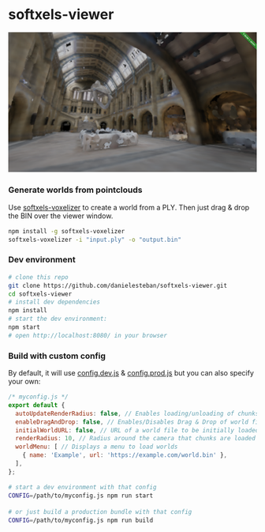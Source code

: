 softxels-viewer
==

[![screenshot](public/screenshot.png)](https://softxels-viewer.gatunes.com/)

### Generate worlds from pointclouds

Use [softxels-voxelizer](https://github.com/danielesteban/softxels/tree/master/voxelizer) to create a world from a PLY. Then just drag & drop the BIN over the viewer window.

```bash
npm install -g softxels-voxelizer
softxels-voxelizer -i "input.ply" -o "output.bin"
```

### Dev environment

```bash
# clone this repo
git clone https://github.com/danielesteban/softxels-viewer.git
cd softxels-viewer
# install dev dependencies
npm install
# start the dev environment:
npm start
# open http://localhost:8080/ in your browser
```

### Build with custom config

By default, it will use [config.dev.js](config.dev.js) & [config.prod.js](config.prod.js) but you can also specify your own:

```js
/* myconfig.js */
export default {
  autoUpdateRenderRadius: false, // Enables loading/unloading of chunks as the camera moves.
  enableDragAndDrop: false, // Enables/Disables Drag & Drop of world files.
  initialWorldURL: false, // URL of a world file to be initially loaded (or false for none).
  renderRadius: 10, // Radius around the camera that chunks are loaded when autoUpdateRenderRadius is enabled.
  worldMenu: [ // Displays a menu to load worlds
    { name: 'Example', url: 'https://example.com/world.bin' },
  ],
};
```

```bash
# start a dev environment with that config
CONFIG=/path/to/myconfig.js npm run start

# or just build a production bundle with that config
CONFIG=/path/to/myconfig.js npm run build
```
